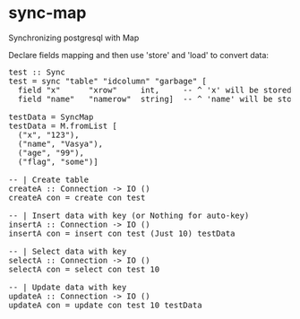 sync-map
========

Synchronizing postgresql with Map

Declare fields mapping and then use 'store' and 'load' to convert data:

<pre>
test :: Sync
test = sync "table" "idcolumn" "garbage" [
  field "x"      "xrow"     int,     -- ^ 'x' will be stored in 'xrow' column with type int
  field "name"   "namerow"  string]  -- ^ 'name' will be stored in 'namerow' column with type string

testData = SyncMap
testData = M.fromList [
  ("x", "123"),
  ("name", "Vasya"),
  ("age", "99"),
  ("flag", "some")]

-- | Create table
createA :: Connection -> IO ()
createA con = create con test

-- | Insert data with key (or Nothing for auto-key)
insertA :: Connection -> IO ()
insertA con = insert con test (Just 10) testData

-- | Select data with key
selectA :: Connection -> IO ()
selectA con = select con test 10

-- | Update data with key
updateA :: Connection -> IO ()
updateA con = update con test 10 testData
</pre>
